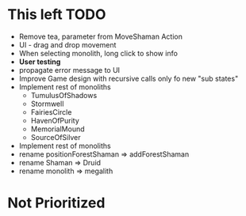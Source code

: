 # This left TODO
- Remove tea, parameter from MoveShaman Action
- UI - drag and drop movement
- When selecting monolith, long click to show info
- **User testing**
- propagate error message to UI
- Improve Game design with recursive calls only fo new "sub states"
- Implement rest of monoliths
  - TumulusOfShadows 
  - Stormwell 
  - FairiesCircle 
  - HavenOfPurity 
  - MemorialMound 
  - SourceOfSilver
- Implement rest of monoliths
- rename positionForestShaman => addForestShaman
- rename Shaman => Druid
- rename monolith => megalith

# Not Prioritized
